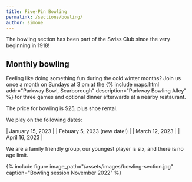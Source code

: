 ```yaml
---
title: Five-Pin Bowling
permalink: /sections/bowling/
author: simone
---
```


The bowling section has been part of the Swiss Club since the very beginning in
1918!

## Monthly bowling

Feeling like doing something fun during the cold winter months? Join us once a
month on Sundays at 3 pm at the {% include maps.html addr="Parkway Bowl,
Scarborough" description="Parkway Bowling Alley" %} for three games and
optional dinner afterwards at a nearby restaurant.

The price for bowling is \$25, plus shoe rental.

We play on the following dates:

| January 15, 2023            |
| Febuary 5, 2023 (new date!) |
| March 12, 2023              |
| April 16, 2023              |

We are a family friendly group, our youngest player is six, and there is no age
limit.

{% include figure image_path="/assets/images/bowling-section.jpg"
caption="Bowling session November 2022" %}
